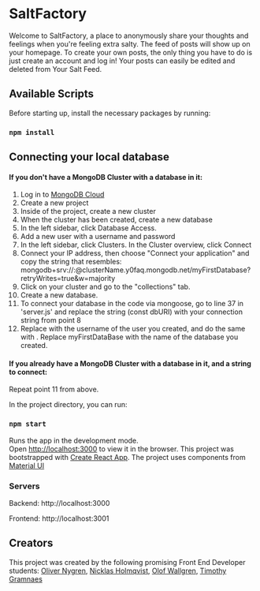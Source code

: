 # SaltFactory

Welcome to SaltFactory, a place to anonymously share your thoughts and feelings when you're feeling extra salty. The feed of posts will show up on your homepage. To create your own posts, the only thing you have to do is just create an account and log in! Your posts can easily be edited and deleted from Your Salt Feed.

## Available Scripts

Before starting up, install the necessary packages by running:

### `npm install`

## Connecting your local database

#### If you don't have a MongoDB Cluster with a database in it:

1. Log in to [MongoDB Cloud](https://account.mongodb.com/account/login)
2. Create a new project
3. Inside of the project, create a new cluster
4. When the cluster has been created, create a new database
5. In the left sidebar, click Database Access.
6. Add a new user with a username and password
7. In the left sidebar, click Clusters. In the Cluster overview, click Connect
8. Connect your IP address, then choose "Connect your application" and copy the string that resembles: mongodb+srv://<username>:<password>@clusterName.y0faq.mongodb.net/myFirstDatabase?retryWrites=true&w=majority
9. Click on your cluster and go to the "collections" tab.
10. Create a new database.
11. To connect your database in the code via mongoose, go to line 37 in 'server.js' and replace the string (const dbURI) with your connection string from point 8
12. Replace <username> with the username of the user you created, and do the same with <password>. Replace myFirstDataBase with the name of the database you created.

#### If you already have a MongoDB Cluster with a database in it, and a string to connect:

Repeat point 11 from above.

In the project directory, you can run:

### `npm start`

Runs the app in the development mode.\
Open [http://localhost:3000](http://localhost:3000) to view it in the browser.
This project was bootstrapped with [Create React App](https://github.com/facebook/create-react-app).
The project uses components from [Material UI](https://material-ui.com/getting-started/installation/)

### Servers

Backend: http://localhost:3000

Frontend: http://localhost:3001

## Creators
This project was created by the following promising Front End Developer students: [Oliver Nygren](https://github.com/olivernygren), [Nicklas Holmqvist](https://github.com/Nicklas-Holmqvist), [Olof Wallgren](https://github.com/olofWallgren), [Timothy Gramnaes](https://github.com/TimothyGramnaes)
